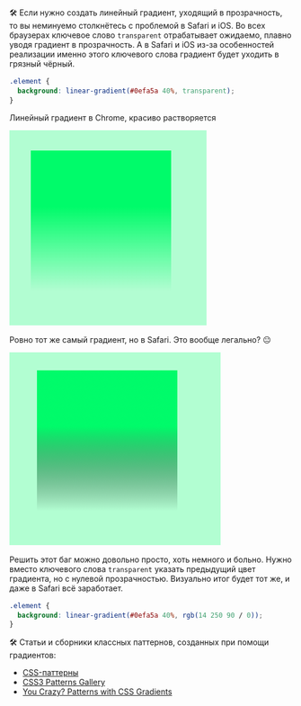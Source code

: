 
🛠 Если нужно создать линейный градиент, уходящий в прозрачность, то вы неминуемо столкнётесь с проблемой в Safari и iOS. Во всех браузерах ключевое слово `transparent` отрабатывает ожидаемо, плавно уводя градиент в прозрачность. А в Safari и iOS из-за особенностей реализации именно этого ключевого слова градиент будет уходить в грязный чёрный.

```css
.element {
  background: linear-gradient(#0efa5a 40%, transparent);
}
```

Линейный градиент в Chrome, красиво растворяется

![Линейный градиент от зелёного в прозрачный](../images/gradient-chrome.png)

Ровно тот же самый градиент, но в Safari. Это вообще легально? 😐

![Линейный градиент от зелёного в грязный чёрный](../images/gradient-safari.png)

Решить этот баг можно довольно просто, хоть немного и больно. Нужно вместо ключевого слова `transparent` указать предыдущий цвет градиента, но с нулевой прозрачностью. Визуально итог будет тот же, и даже в Safari всё заработает.

```css
.element {
  background: linear-gradient(#0efa5a 40%, rgb(14 250 90 / 0));
}
```

🛠 Статьи и сборники классных паттернов, созданных при помощи градиентов:

- [CSS-паттерны](http://css.yoksel.ru/css-patterns/)
- [CSS3 Patterns Gallery](http://projects.verou.me/css3patterns/)
- [You Crazy? Patterns with CSS Gradients](https://cssgradient.io/blog/gradient-patterns/)
